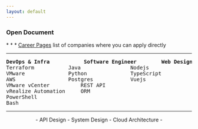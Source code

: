 ```yaml
---
layout: default
---
```


<H3>Open Document</H3>
* * *
<a href="/careerpages">Career Pages</a> list of companies where you can apply directly

* * *

<pre>
<b>DevOps & Infra</b>			<b>Software Engineer</b>		<b>Web Design</b>
Terraform			Java 				Nodejs
VMware				Python 				TypeScript
AWS    				Postgres			Vuejs
VMware vCenter			REST API	
vRealize Automation		ORM  
PowerShell
Bash
</pre>

* * *
<center> - API Design - System Design - Cloud Architecture - </center>




